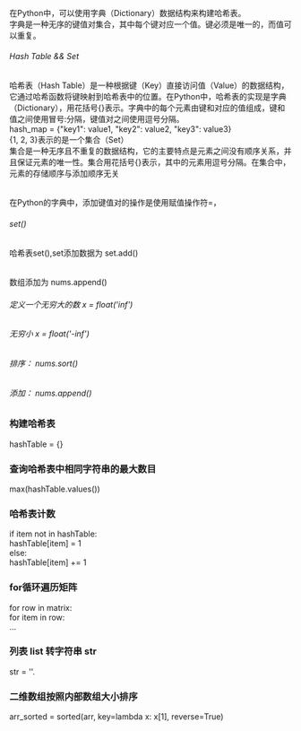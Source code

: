 ###
###### 
在Python中，可以使用字典（Dictionary）数据结构来构建哈希表。 \
字典是一种无序的键值对集合，其中每个键对应一个值。键必须是唯一的，而值可以重复。
###### Hash Table && Set
哈希表（Hash Table）是一种根据键（Key）直接访问值（Value）的数据结构，它通过哈希函数将键映射到哈希表中的位置。在Python中，哈希表的实现是字典（Dictionary），用花括号{}表示。字典中的每个元素由键和对应的值组成，键和值之间使用冒号:分隔，键值对之间使用逗号分隔。 \
hash_map = {"key1": value1, "key2": value2, "key3": value3} \
{1, 2, 3}表示的是一个集合（Set） \
集合是一种无序且不重复的数据结构，它的主要特点是元素之间没有顺序关系，并且保证元素的唯一性。集合用花括号{}表示，其中的元素用逗号分隔。在集合中，元素的存储顺序与添加顺序无关
######  
在Python的字典中，添加键值对的操作是使用赋值操作符=，
######  set()
哈希表set(),set添加数据为 set.add()
######
数组添加为 nums.append()


###### 定义一个无穷大的数  x = float('inf')
######        无穷小     x = float('-inf')

###### 排序： nums.sort()
###### 添加： nums.append()

### 构建哈希表
hashTable = {}
### 查询哈希表中相同字符串的最大数目
max(hashTable.values())
### 哈希表计数
if item not in hashTable: \
     hashTable[item] = 1 \
else:   \
    hashTable[item] += 1

### for循环遍历矩阵
for row in matrix: \
    for item in row:    \
        ...
### 列表 list 转字符串 str
str = ''.

### 二维数组按照内部数组大小排序
arr_sorted = sorted(arr, key=lambda x: x[1], reverse=True)  
